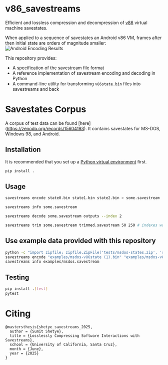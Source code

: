 # v86_savestreams

Efficient and lossless compression and decompression of [v86](https://copy.sh/v86/) virtual machine savestates.

When applied to a sequence of savestates an Android v86 VM, frames after then initial state are orders of magnitude smaller:
![Android Encoding Results](https://github.com/user-attachments/assets/7f05c9e4-efc3-4adb-851c-8611134a999e)


This repository provides:
- A specification of the savestream file format
- A reference implementation of savestream encoding and decoding in Python
- A command-line utility for transforming `v86state.bin` files into savestreams and back

# Savestates Corpus
A corpus of test data can be found [here] (https://zenodo.org/records/15604193). It contains savestates for MS-DOS, Windows 98, and Android.

## Installation

It is recommended that you set up a [Python virtual environment](https://docs.python.org/3/library/venv.html) first.

```sh
pip install .
```

## Usage



```sh
savestreams encode state0.bin state1.bin state2.bin > some.savestream
```

```sh
savestreams info some.savestream
```

```sh
savestreams decode some.savestream outputs --index 2
```

```sh
savestreams trim some.savestream trimmed.savestream 50 250 # indexes work like in python slices, e.g. arr[50:250] 
```


## Use example data provided with this repository

```sh
python -c "import zipfile; zipfile.ZipFile('tests/msdos-states.zip', 'r').extractall('examples')"
savestreams encode "examples/msdos-v86state (1).bin" "examples/msdos-v86state (2).bin" "examples/msdos-v86state (3).bin" examples/msdos.savestream
savestreams info examples/msdos.savestream
```

## Testing

```sh
pip install .[test]
pytest
```

# Citing

    @mastersthesis{shetye_savestreams_2025,
      author = {Sumit Shetye},
      title = {Losslessly Compressing Software Interactions with Savestreams},
      school = {University of California, Santa Cruz},
      month = {June},
      year = {2025}
    }
